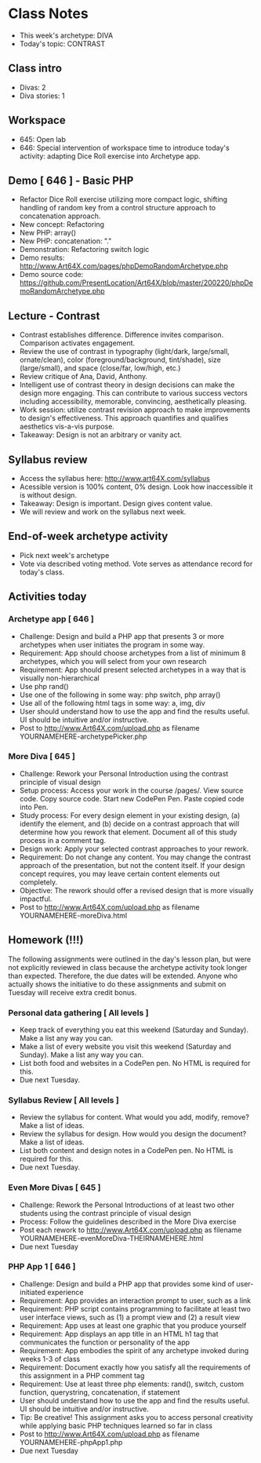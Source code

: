 # Class Notes
- This week's archetype: DIVA
- Today's topic: CONTRAST

## Class intro
- Divas: 2
- Diva stories: 1

## Workspace
- 645: Open lab
- 646: Special intervention of workspace time to introduce today's activity: adapting Dice Roll exercise into Archetype app.

## Demo [ 646 ] - Basic PHP
- Refactor Dice Roll exercise utilizing more compact logic, shifting handling of random key from a control structure approach to concatenation approach.
- New concept: Refactoring
- New PHP: array()
- New PHP: concatenation: "."
- Demonstration: Refactoring switch logic
- Demo results: http://www.Art64X.com/pages/phpDemoRandomArchetype.php
- Demo source code: https://github.com/PresentLocation/Art64X/blob/master/200220/phpDemoRandomArchetype.php

## Lecture - Contrast
- Contrast establishes difference. Difference invites comparison. Comparison activates engagement. 
- Review the use of contrast in typography (light/dark, large/small, ornate/clean), color (foreground/background, tint/shade), size (large/small), and space (close/far, low/high, etc.)
- Review critique of Ana, David, Anthony.
- Intelligent use of contrast theory in design decisions can make the design more engaging. This can contribute to various success vectors including accessibility, memorable, convincing, aesthetically pleasing.
- Work session: utilize contrast revision approach to make improvements to design's effectiveness. This approach quantifies and qualifies aesthetics vis-a-vis purpose.
- Takeaway: Design is not an arbitrary or vanity act.

## Syllabus review
- Access the syllabus here: http://www.art64X.com/syllabus
- Acessible version is 100% content, 0% design. Look how inaccessible it is without design.
- Takeaway: Design is important. Design gives content value.
- We will review and work on the syllabus next week.

## End-of-week archetype activity
- Pick next week's archetype
- Vote via described voting method. Vote serves as attendance record for today's class.

## Activities today

### Archetype app [ 646 ]
- Challenge: Design and build a PHP app that presents 3 or more archetypes when user initiates the program in some way.
- Requirement: App should choose archetypes from a list of minimum 8 archetypes, which you will select from your own research
- Requirement: App should present selected archetypes in a way that is visually non-hierarchical
- Use php rand()
- Use one of the following in some way: php switch, php array()
- Use all of the following html tags in some way: a, img, div 
- User should understand how to use the app and find the results useful. UI should be intuitive and/or instructive.
- Post to http://www.Art64X.com/upload.php as filename YOURNAMEHERE-archetypePicker.php

### More Diva [ 645 ]
- Challenge: Rework your Personal Introduction using the contrast principle of visual design
- Setup process: Access your work in the course /pages/. View source code. Copy source code. Start new CodePen Pen. Paste copied code into Pen.
- Study process: For every design element in your existing design, (a) identify the element, and (b) decide on a contrast approach that will determine how you rework that element. Document all of this study process in a comment tag.
- Design work: Apply your selected contrast approaches to your rework.
- Requirement: Do not change any content. You may change the contrast approach of the presentation, but not the content itself. If your design concept requires, you may leave certain content elements out completely.
- Objective: The rework should offer a revised design that is more visually impactful.
- Post to http://www.Art64X.com/upload.php as filename YOURNAMEHERE-moreDiva.html

## Homework (!!!)
The following assignments were outlined in the day's lesson plan, but were not explicitly reviewed in class because the archetype activity took longer than expected. Therefore, the due dates will be extended. Anyone who actually shows the initiative to do these assignments and submit on Tuesday will receive extra credit bonus.

### Personal data gathering [ All levels ]
- Keep track of everything you eat this weekend (Saturday and Sunday). Make a list any way you can.
- Make a list of every website you visit this weekend (Saturday and Sunday). Make a list any way you can.
- List both food and websites in a CodePen pen. No HTML is required for this.
- Due next Tuesday.

### Syllabus Review [ All levels ]
- Review the syllabus for content. What would you add, modify, remove? Make a list of ideas.
- Review the syllabus for design. How would you design the document? Make a list of ideas.
- List both content and design notes in a CodePen pen. No HTML is required for this.
- Due next Tuesday.

### Even More Divas [ 645 ]
- Challenge: Rework the Personal Introductions of at least two other students using the contrast principle of visual design
- Process: Follow the guidelines described in the More Diva exercise
- Post each rework to http://www.Art64X.com/upload.php as filename YOURNAMEHERE-evenMoreDiva-THEIRNAMEHERE.html
- Due next Tuesday

### PHP App 1 [ 646 ]
- Challenge: Design and build a PHP app that provides some kind of user-initiated experience
- Requirement: App provides an interaction prompt to user, such as a link
- Requirement: PHP script contains programming to facilitate at least two user interface views, such as (1) a prompt view and (2) a result view
- Requirement: App uses at least one graphic that you produce yourself
- Requirement: App displays an app title in an HTML h1 tag that communicates the function or personality of the app
- Requirement: App embodies the spirit of any archetype invoked during weeks 1-3 of class
- Requirement: Document exactly how you satisfy all the requirements of this assignment in a PHP comment tag
- Requirement: Use at least three php elements: rand(), switch, custom function, querystring, concatenation, if statement
- User should understand how to use the app and find the results useful. UI should be intuitive and/or instructive.
- Tip: Be creative! This assignment asks you to access personal creativity while applying basic PHP techniques learned so far in class
- Post to http://www.Art64X.com/upload.php as filename YOURNAMEHERE-phpApp1.php
- Due next Tuesday

